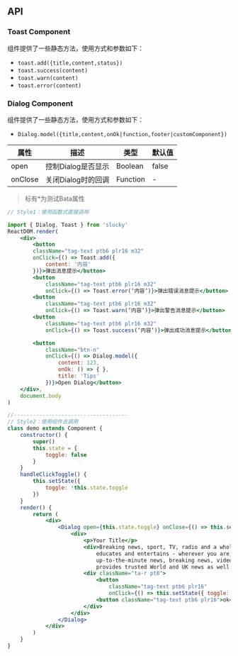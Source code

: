 <!--
 * @Description: In User Settings Edit
 * @Author: your name
 * @Date: 2019-09-09 20:26:26
 * @LastEditTime: 2019-10-06 17:07:49
 * @LastEditors: Please set LastEditors
 -->

## API


### Toast Component
组件提供了一些静态方法，使用方式和参数如下：
- `toast.add({title,content,status})`
- `toast.success(content)`
- `toast.warn(content)`
- `toast.error(content)`

### Dialog Component
组件提供了一些静态方法，使用方式和参数如下：
- `Dialog.model({title,content,onOk|function,footer|customComponent})`

| 属性    | 描述               | 类型     | 默认值 |
| ------- | ------------------ | -------- | ------ |
| open    | 控制Dialog是否显示 | Boolean  | false  |
| onClose | 关闭Dialog时的回调 | Function | -      |

> 标有*为测试Bata属性

``` jsx
// Style1：使用函数式直接调用

import { Dialog, Toast } from 'slucky'
ReactDOM.render(
    <div>
        <button
        className="tag-text ptb6 plr16 m32"
        onClick={() => Toast.add({
            content: '内容'
        })}>弹出消息提示</button>
        <button
            className="tag-text ptb6 plr16 m32"
            onClick={() => Toast.error(‘内容‘)}>弹出错误消息提示</button>
        <button
            className="tag-text ptb6 plr16 m32"
            onClick={() => Toast.warn(‘内容‘)}>弹出警告消息提示</button>
        <button
            className="tag-text ptb6 plr16 m32"
            onClick={() => Toast.success(‘内容‘)}>弹出成功消息提示</button>

        <button 
            className="btn-n" 
            onClick={() => Dialog.model({ 
                content: 123, 
                onOk: () => { }, 
                title: 'Tips' 
            })}>Open Dialog</button>
    </div>,
    document.body
)

//------------------------------------
// Style2：使用组件去调用
class demo extends Component {
    constructor() {
        super()
        this.state = {
            toggle: false
        }
    }
    handleClickToggle() {
        this.setState({
            toggle: !this.state.toggle
        })
    }
    render() {
        return (
            <div>
                <Dialog open={this.state.toggle} onClose={() => this.setState({ toggle: false })}>
                    <div>
                        <p>Your Title</p>
                        <div>Breaking news, sport, TV, radio and a whole lot more. The BBC informs,
                            educates and entertains - wherever you are, whatever your age.Visit BBC News for
                            up-to-the-minute news, breaking news, video, audio and feature stories. BBC News
                            provides trusted World and UK news as well as local and ...</div>
                        <div className="ta-r pt8">
                            <button
                                className="tag-text ptb6 plr16"
                                onClick={() => this.setState({ toggle: false })}>cancel</button>
                            <button className="tag-text ptb6 plr16">ok</button>
                        </div>
                    </div>
                </Dialog>
            </div>
        )
    }
}
```
